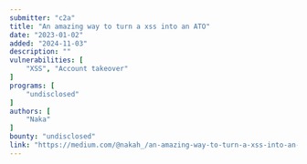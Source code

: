 ```yaml
---
submitter: "c2a"
title: "An amazing way to turn a xss into an ATO"
date: "2023-01-02"
added: "2024-11-03"
description: ""
vulnerabilities: [
    "XSS", "Account takeover"
]
programs: [
    "undisclosed"
]
authors: [
    "Naka"
]
bounty: "undisclosed"
link: "https://medium.com/@nakah_/an-amazing-way-to-turn-a-xss-into-an-ato-40bc92772195"
---
```




